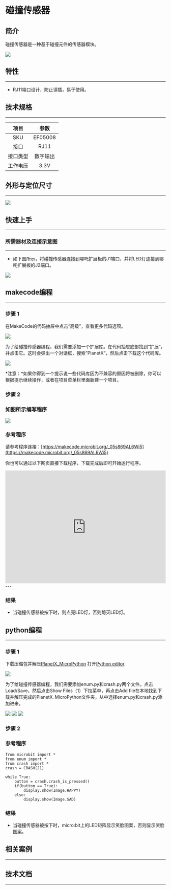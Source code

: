 # 碰撞传感器

## 简介
碰撞传感器是一种基于碰撞元件的传感器模块。

![](./images/05008_01.png)

## 特性
---
- RJ11端口设计，防止误插，易于使用。
## 技术规格
---

项目 | 参数 
:-: | :-: 
SKU|EF05008
接口|RJ11
接口类型|数字输出
工作电压|3.3V






## 外形与定位尺寸
---


![](./images/05008_02.png)


## 快速上手
---

### 所需器材及连接示意图
---

- 如下图所示，将碰撞传感器连接到哪吒扩展板的J1端口，并将LED灯连接到哪吒扩展板的J2端口。


![](./images/05008_03.png)

## makecode编程
---

### 步骤 1
在MakeCode的代码抽屉中点击“高级”，查看更多代码选项。

![](./images/05001_04.png)

为了给碰撞传感器编程，我们需要添加一个扩展库。在代码抽屉底部找到“扩展”，并点击它。这时会弹出一个对话框，搜索”PlanetX“，然后点击下载这个代码库。

![](./images/05001_05.png)

*注意：*如果你得到一个提示说一些代码库因为不兼容的原因将被删除，你可以根据提示继续操作，或者在项目菜单栏里面新建一个项目。
### 步骤 2
### 如图所示编写程序

![](./images/05008_06.png)


### 参考程序
请参考程序连接：[https://makecode.microbit.org/_05s869AL6Wi5](https://makecode.microbit.org/_05s869AL6Wi5)

你也可以通过以下网页直接下载程序，下载完成后即可开始运行程序。

<div style="position:relative;height:0;padding-bottom:70%;overflow:hidden;"><iframe style="position:absolute;top:0;left:0;width:100%;height:100%;" src="https://makecode.microbit.org/#pub:_05s869AL6Wi5" frameborder="0" sandbox="allow-popups allow-forms allow-scripts allow-same-origin"></iframe></div>  
---

### 结果
- 当碰撞传感器被按下时，则点亮LED灯，否则熄灭LED灯。

## python编程
---


### 步骤 1
下载压缩包并解压[PlanetX_MicroPython](https://github.com/lionyhw/PlanetX_MicroPython/archive/master.zip)
打开[Python editor](https://python.microbit.org/v/2.0)

![](./images/05001_07.png)

为了给碰撞传感器编程，我们需要添加enum.py和crash.py两个文件。点击Load/Save，然后点击Show Files（1）下拉菜单，再点击Add file在本地找到下载并解压完成的PlanetX_MicroPython文件夹，从中选择enum.py和crash.py添加进来。

![](./images/05001_08.png)
![](./images/05001_09.png)
![](./images/05008_10.png)

### 步骤 2
### 参考程序
```
from microbit import *
from enum import *
from crash import *
crash = CRASH(J1)

while True:
    button = crash.crash_is_pressed()
    if(button == True):
        display.show(Image.HAPPY)
    else:
        display.show(Image.SAD)
```


### 结果
- 当碰撞传感器被按下时，micro:bit上的LED矩阵显示笑脸图案，否则显示哭脸图案。
## 相关案例
---

## 技术文档
---
